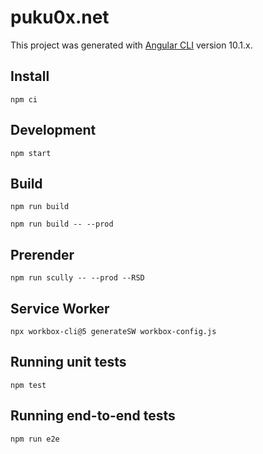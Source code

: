 # puku0x.net

This project was generated with [Angular CLI](https://github.com/angular/angular-cli) version 10.1.x.

## Install

```
npm ci
```

## Development

```
npm start
```

## Build

```
npm run build
```

```
npm run build -- --prod
```

## Prerender

```
npm run scully -- --prod --RSD
```

## Service Worker

```
npx workbox-cli@5 generateSW workbox-config.js
```

## Running unit tests

```
npm test
```

## Running end-to-end tests

```
npm run e2e
```
